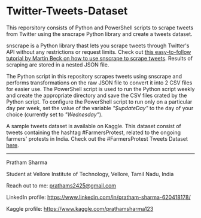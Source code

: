# Twitter-Tweets-Dataset
This reporsitory consists of Python and PowerShell scripts to scrape tweets from Twitter using the snscrape Python library and create a tweets dataset.

snscrape is a Python library thast lets you scrape tweets through Twitter's API without any restrictions or request limits. Check out [this easy-to-follow tutorial by Martin Beck on how to use snscrape to scrape tweets](https://medium.com/better-programming/how-to-scrape-tweets-with-snscrape-90124ed006af). Results of scraping are stored in a nested JSON file.

The Python script in this repository scrapes tweets using snscrape and performs transformations on the raw JSON file to convert it into 2 CSV files for easier use. The PowerShell script is used to run the Python script weekly and create the appropriate directory and save the CSV files crated by the Python script. To configure the PowerShell script to run only on a particular day per week, set the value of the variable _"$updateDay"_ to the day of your choice (currently set to _"Wednesday"_).

A sample tweets dataset is available on Kaggle. This dataset consist of tweets containing the hashtag #FarmersProtest, related to the ongoing farmers' protests in India. Check out the #FarmersProtest Tweets Dataset [here](https://www.kaggle.com/prathamsharma123/farmers-protest-tweets-dataset-csv).

---

Pratham Sharma

Student at Vellore Institute of Technology, Vellore, Tamil Nadu, India

Reach out to me: prathams2425@gmail.com

LinkedIn profile: https://www.linkedin.com/in/pratham-sharma-620418178/

Kaggle profile: https://www.kaggle.com/prathamsharma123
